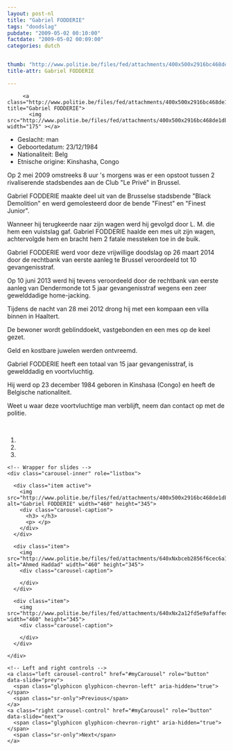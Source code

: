 ```yaml
---
layout: post-nl
title: "Gabriel FODDERIE"
tags: "doodslag"
pubdate: "2009-05-02 00:10:00"
factdate: "2009-05-02 00:09:00"
categories: dutch


thumb: "http://www.politie.be/files/fed/attachments/400x500x2916bc468de1db93a691cc6daf4704f3_thumb.jpg.pagespeed.ic.1RIjxOpnXb.jpg"
title-attr: Gabriel FODDERIE

---
```


<div class="row">

  <div class="col-xs-12 col-md-4">

         <a class="http://www.politie.be/files/fed/attachments/400x500x2916bc468de1db93a691cc6daf4704f3_thumb.jpg.pagespeed.ic.1RIjxOpnXb.jpg" title="Gabriel FODDERIE">
           <img src="http://www.politie.be/files/fed/attachments/400x500x2916bc468de1db93a691cc6daf4704f3_thumb.jpg.pagespeed.ic.1RIjxOpnXb.jpg" width="175" ></a>
  
  </div>
  <div class="col-xs-12 col-md-8">
 
<ul>
<li>Geslacht: man</li>
<li>Geboortedatum: 23/12/1984</li>
<li>Nationaliteit: Belg</li>
<li>Etnische origine: Kinshasha, Congo</li>
</ul> 


<p>Op 2 mei 2009 omstreeks 8 uur 's morgens was er een opstoot tussen 2 rivaliserende stadsbendes aan de Club "Le Privé" in Brussel.</p>

<p>Gabriel FODDERIE maakte deel uit van de Brusselse stadsbende "Black Demolition" en werd gemolesteerd door de bende "Finest" en "Finest Junior".</p>

<p>Wanneer hij terugkeerde naar zijn wagen werd hij gevolgd door L. M. die hem een vuistslag gaf. Gabriel FODDERIE haalde een mes uit zijn wagen, achtervolgde hem en bracht hem 2 fatale messteken toe in de buik.</p>

<p>Gabriel FODDERIE werd voor deze vrijwillige doodslag op 26 maart 2014 door de rechtbank van eerste aanleg te Brussel veroordeeld tot 10 gevangenisstraf.</p>

<p>Op 10 juni 2013 werd hij tevens veroordeeld door de rechtbank van eerste aanleg van Dendermonde tot 5 jaar gevangenisstraf wegens een zeer gewelddadige home-jacking.</p>

<p>Tijdens de nacht van 28 mei 2012 drong hij met een kompaan een villa binnen in Haaltert.</p>

<p>De bewoner wordt geblinddoekt, vastgebonden en een mes op de keel gezet.</p>

<p>Geld en kostbare juwelen werden ontvreemd.</p>

<p>Gabriel FODDERIE heeft een totaal van 15 jaar gevangenisstraf, is gewelddadig en voortvluchtig.</p>

<p>Hij werd op 23 december 1984 geboren in Kinshasa (Congo) en heeft de Belgische nationaliteit.</p>

<p>Weet u waar deze voortvluchtige man verblijft, neem dan contact op met de politie.</p>

<!-- SLIDER -->
<div class="container"  class="col-xs-12 col-md-12">
  <br>
  <div id="myCarousel" class="carousel slide" data-ride="carousel">
    <!-- Indicators -->
    <ol class="carousel-indicators">
      <li data-target="#myCarousel" data-slide-to="0" class="active"></li>
      <li data-target="#myCarousel" data-slide-to="1"></li>
      <li data-target="#myCarousel" data-slide-to="2"></li>
    </ol>

    <!-- Wrapper for slides -->
    <div class="carousel-inner" role="listbox">

      <div class="item active">
        <img src="http://www.politie.be/files/fed/attachments/400x500x2916bc468de1db93a691cc6daf4704f3_thumb.jpg.pagespeed.ic.1RIjxOpnXb.jpg" alt="Gabriel FODDERIE" width="460" height="345">
        <div class="carousel-caption">
          <h3> </h3>
          <p> </p>
        </div>
      </div>

      <div class="item">
        <img src="http://www.politie.be/files/fed/attachments/640xNxbceb2856f6cec6a1de931a12534d986a_thumb.jpg.pagespeed.ic.HtpEMJg6f8.jpg" alt="Ahmed Haddad" width="460" height="345">
        <div class="carousel-caption">

        </div>
      </div>

      <div class="item">
        <img src="http://www.politie.be/files/fed/attachments/640xNx2a12fd5e9afaffed150122f5139c4ade_thumb.jpg.pagespeed.ic.gLCDujg0Ah.jpg" width="460" height="345">
        <div class="carousel-caption">

        </div>
      </div>
  
    </div>

    <!-- Left and right controls -->
    <a class="left carousel-control" href="#myCarousel" role="button" data-slide="prev">
      <span class="glyphicon glyphicon-chevron-left" aria-hidden="true"></span>
      <span class="sr-only">Previous</span>
    </a>
    <a class="right carousel-control" href="#myCarousel" role="button" data-slide="next">
      <span class="glyphicon glyphicon-chevron-right" aria-hidden="true"></span>
      <span class="sr-only">Next</span>
    </a>
  </div>
</div>

  <link rel="stylesheet" href="http://maxcdn.bootstrapcdn.com/bootstrap/3.3.5/css/bootstrap.min.css">
  <script src="https://ajax.googleapis.com/ajax/libs/jquery/1.11.3/jquery.min.js"></script>
  <script src="http://maxcdn.bootstrapcdn.com/bootstrap/3.3.5/js/bootstrap.min.js"></script>
  <!-- SLIDER -->
  
</div>


</div>

